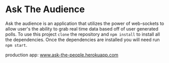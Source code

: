 # Ask The Audience
Ask the audience is an application that utilizes the power of web-sockets to allow user's the ability to grab real time data based off of user generated polls. To use this project `clone` the repository and `npm install` to install all the dependencies. Once the dependencies are installed you will need run `npm start`.

production app: www.ask-the-people.herokuapp.com
